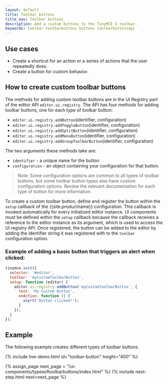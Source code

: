 ```yaml
---
layout: default
title: Toolbar buttons
title_nav: Toolbar buttons
description: Add a custom buttons to the TinyMCE 5 toolbar.
keywords: toolbar toolbarbuttons buttons toolbarbuttonsapi
---
```


## Use cases

* Create a shortcut for an action or a series of actions that the user repeatedly does.
* Create a button for custom behavior.

## How to create custom toolbar buttons

The methods for adding custom toolbar buttons are in the UI Registry part of the editor API `editor.ui.registry`. The API has four methods for adding toolbar buttons, one for each type of toolbar button:

* `editor.ui.registry.addButton`(identifier, configuration)
* `editor.ui.registry.addToggleButton`(identifier, configuration)
* `editor.ui.registry.addSplitButton`(identifier, configuration)
* `editor.ui.registry.addMenuButton`(identifier, configuration)
* `editor.ui.registry.addGroupToolbarButton`(identifier, configuration)

The two arguments these methods take are:

* `identifier` - a unique name for the button
* `configuration` - an object containing your configuration for that button.

> Note: Some configuration options are common to all types of toolbar buttons, but some toolbar button types also have custom configuration options. Review the relevant documentation for each type of button for more information.

To create a custom toolbar button, define and register the button within the `setup` callback of the {{site.productname}} configuration. This callback is invoked automatically for every initialized editor instance. UI components must be defined within the `setup` callback because the callback receives a reference to the editor instance as its argument, which is used to access the UI registry API. Once registered, the button can be added to the editor by adding the identifier string it was registered with to the `toolbar` configuration option.

### Example of adding a basic button that triggers an alert when clicked:

```js
tinymce.init({
  selector: '#editor',
  toolbar: 'myCustomToolbarButton',
  setup: function (editor) {
    editor.ui.registry.addButton('myCustomToolbarButton', {
      text: 'My Custom Button',
      onAction: function () {
        alert('Button clicked!');
      }
    });
  }
});
```

## Example

The following example creates different types of toolbar buttons.

{% include live-demo.html id="toolbar-button" height="400" %}

{% assign_page next_page = "/ui-components/typesoftoolbarbuttons/index.html" %}
{% include next-step.html next=next_page %}